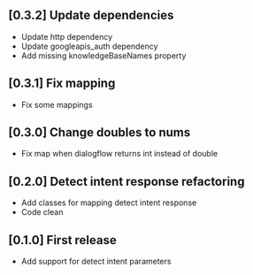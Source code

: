## [0.3.2] Update dependencies
- Update http dependency
- Update googleapis_auth dependency
- Add missing knowledgeBaseNames property 

## [0.3.1] Fix mapping
- Fix some mappings

## [0.3.0] Change doubles to nums
- Fix map when dialogflow returns int instead of double

## [0.2.0] Detect intent response refactoring
- Add classes for mapping detect intent response
- Code clean

## [0.1.0] First release
- Add support for detect intent parameters